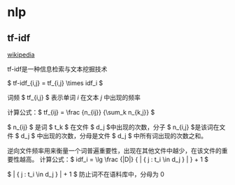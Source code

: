 # nlp

## tf-idf
[wikipedia](https://en.wikipedia.org/wiki/Tf%E2%80%93idf)

tf-idf是一种信息检索与文本挖掘技术

$ tf-idf_{i,j} = tf_{i,j} \times idf_i $

词频 $ tf_{i,j} $ 表示单词 $i$ 在文本 $j$ 中出现的频率

计算公式：$ tf_{ij} = \frac {n_{ij}} {\sum_k n_{k,j}} $

$ n_{ij} $ 是词 $ t_k $ 在文件 $ d_j $中出现的次数，分子 $ n_{i,j} $是该词在文件 $ d_j $ 中出现的次数，分母是文件 $ d_j $ 中所有词出现的次数之和。

逆向文件频率用来衡量一个词普遍重要性，出现在其他文件中越少，在该文件的重要性越高。
计算公式：$ idf_i = \lg \frac {|D|} { | \{ j : t_i \in d_j  \} | } + 1 $

$ | \{ j : t_i \in d_j  \} | + 1 $ 防止词不在语料库中，分母为 0 

# 
